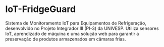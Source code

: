 # IoT-FridgeGuard
Sistema de Monitoramento IoT para Equipamentos de Refrigeração, desenvolvido no Projeto Integrador III (PI-3) da UNIVESP. Utiliza sensores IoT, aprendizado de máquina e uma solução web para garantir a preservação de produtos armazenados em câmaras frias.
